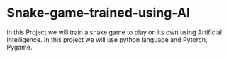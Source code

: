 # Snake-game-trained-using-AI
in this Project we will train a snake game to play on its own using Artificial Intelligence. In this project we will use python language and Pytorch, Pygame.
